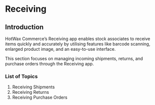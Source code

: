 # Receiving

## Introduction

HotWax Commerce’s Receiving app enables stock associates to receive items quickly and accurately by utilising features like barcode scanning, enlarged product image, and an easy-to-use interface.

This section focuses on managing incoming shipments, returns, and  purchase orders through the Receiving app.

### List of Topics

1. Receiving Shipments
2. Receiving Returns
3. Receiving Purchase Orders
